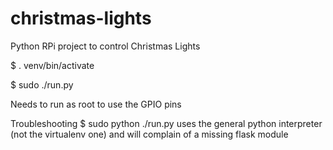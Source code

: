 christmas-lights
================

Python RPi project to control Christmas Lights


$	. venv/bin/activate

$	sudo ./run.py

Needs to run as root to use the GPIO pins

Troubleshooting
$	sudo python ./run.py    uses the general python interpreter (not the virtualenv one) and will complain of a missing flask module